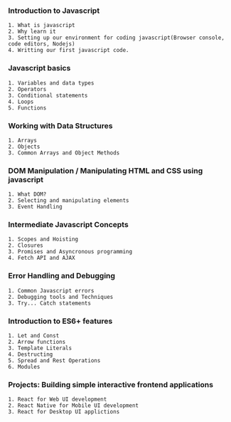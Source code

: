 ### Introduction to Javascript
    1. What is javascript
    2. Why learn it
    3. Setting up our environment for coding javascript(Browser console, code editors, Nodejs)
    4. Writting our first javascript code.
### Javascript basics
    1. Variables and data types
    2. Operators
    3. Conditional statements
    4. Loops
    5. Functions
### Working with Data Structures
    1. Arrays
    2. Objects
    3. Common Arrays and Object Methods

### DOM Manipulation / Manipulating HTML and CSS using javascript
    1. What DOM?
    2. Selecting and manipulating elements
    3. Event Handling

### Intermediate Javascript  Concepts
    1. Scopes and Hoisting
    2. Closures
    3. Promises and Asyncronous programming
    4. Fetch API and AJAX

### Error Handling and Debugging
    1. Common Javascript errors
    2. Debugging tools and Techniques
    3. Try... Catch statements

### Introduction to ES6+ features
    1. Let and Const
    2. Arrow functions
    3. Template Literals
    4. Destructing
    5. Spread and Rest Operations
    6. Modules
### Projects: Building simple interactive frontend applications
    1. React for Web UI development
    2. React Native for Mobile UI development
    3. React for Desktop UI applictions